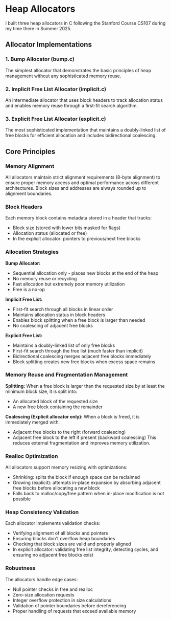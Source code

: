 # Heap Allocators

I built three heap allocators in C following the Stanford Course CS107 during my time there in Summer 2025.

## Allocator Implementations

### 1. Bump Allocator (bump.c)

The simplest allocator that demonstrates the basic principles of heap management without any sophisticated memory reuse.

### 2. Implicit Free List Allocator (implicit.c)

An intermediate allocator that uses block headers to track allocation status and enables memory reuse through a first-fit search algorithm.

### 3. Explicit Free List Allocator (explicit.c)

The most sophisticated implementation that maintains a doubly-linked list of free blocks for efficient allocation and includes bidirectional coalescing.

## Core Principles

### Memory Alignment

All allocators maintain strict alignment requirements (8-byte alignment) to ensure proper memory access and optimal performance across different architectures. Block sizes and addresses are always rounded up to alignment boundaries.

### Block Headers

Each memory block contains metadata stored in a header that tracks:

- Block size (stored with lower bits masked for flags)
- Allocation status (allocated or free)
- In the explicit allocator: pointers to previous/next free blocks

### Allocation Strategies

**Bump Allocator:**

- Sequential allocation only - places new blocks at the end of the heap
- No memory reuse or recycling
- Fast allocation but extremely poor memory utilization
- Free is a no-op

**Implicit Free List:**

- First-fit search through all blocks in linear order
- Maintains allocation status in block headers
- Enables block splitting when a free block is larger than needed
- No coalescing of adjacent free blocks

**Explicit Free List:**

- Maintains a doubly-linked list of only free blocks
- First-fit search through the free list (much faster than implicit)
- Bidirectional coalescing merges adjacent free blocks immediately
- Block splitting creates new free blocks when excess space remains

### Memory Reuse and Fragmentation Management

**Splitting:**
When a free block is larger than the requested size by at least the minimum block size, it is split into:

- An allocated block of the requested size
- A new free block containing the remainder

**Coalescing (Explicit allocator only):**
When a block is freed, it is immediately merged with:

- Adjacent free blocks to the right (forward coalescing)
- Adjacent free block to the left if present (backward coalescing)
  This reduces external fragmentation and improves memory utilization.

### Realloc Optimization

All allocators support memory resizing with optimizations:

- Shrinking: splits the block if enough space can be reclaimed
- Growing (explicit): attempts in-place expansion by absorbing adjacent free blocks before allocating a new block
- Falls back to malloc/copy/free pattern when in-place modification is not possible

### Heap Consistency Validation

Each allocator implements validation checks:

- Verifying alignment of all blocks and pointers
- Ensuring blocks don't overflow heap boundaries
- Checking that block sizes are valid and properly aligned
- In explicit allocator: validating free list integrity, detecting cycles, and ensuring no adjacent free blocks exist

### Robustness

The allocators handle edge cases:

- Null pointer checks in free and realloc
- Zero-size allocation requests
- Integer overflow protection in size calculations
- Validation of pointer boundaries before dereferencing
- Proper handling of requests that exceed available memory
